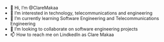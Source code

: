 - 👋 Hi, I’m @ClareMakaa
- 👀 I’m interested in technology, telecommunications and engineering
- 🌱 I’m currently learning Software Engineering and Telecommunications Engineering
- 💞️ I’m looking to collaborate on software engineering projects
- 📫 How to reach me on LindkedIn as Clare Makaa

<!---
ClareMakaa/ClareMakaa is a ✨ special ✨ repository because its `README.md` (this file) appears on your GitHub profile.
You can click the Preview link to take a look at your changes.
--->
